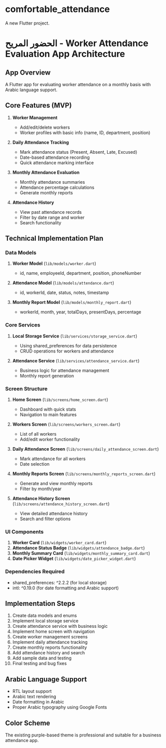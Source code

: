# comfortable_attendance

A new Flutter project.
# الحضور المريح - Worker Attendance Evaluation App Architecture

## App Overview
A Flutter app for evaluating worker attendance on a monthly basis with Arabic language support.

## Core Features (MVP)
1. **Worker Management**
   - Add/edit/delete workers
   - Worker profiles with basic info (name, ID, department, position)

2. **Daily Attendance Tracking**
   - Mark attendance status (Present, Absent, Late, Excused)
   - Date-based attendance recording
   - Quick attendance marking interface

3. **Monthly Attendance Evaluation**
   - Monthly attendance summaries
   - Attendance percentage calculations
   - Generate monthly reports

4. **Attendance History**
   - View past attendance records
   - Filter by date range and worker
   - Search functionality

## Technical Implementation Plan

### Data Models
1. **Worker Model** (`lib/models/worker.dart`)
   - id, name, employeeId, department, position, phoneNumber

2. **Attendance Model** (`lib/models/attendance.dart`)
   - id, workerId, date, status, notes, timestamp

3. **Monthly Report Model** (`lib/models/monthly_report.dart`)
   - workerId, month, year, totalDays, presentDays, percentage

### Core Services
1. **Local Storage Service** (`lib/services/storage_service.dart`)
   - Using shared_preferences for data persistence
   - CRUD operations for workers and attendance

2. **Attendance Service** (`lib/services/attendance_service.dart`)
   - Business logic for attendance management
   - Monthly report generation

### Screen Structure
1. **Home Screen** (`lib/screens/home_screen.dart`)
   - Dashboard with quick stats
   - Navigation to main features

2. **Workers Screen** (`lib/screens/workers_screen.dart`)
   - List of all workers
   - Add/edit worker functionality

3. **Daily Attendance Screen** (`lib/screens/daily_attendance_screen.dart`)
   - Mark attendance for all workers
   - Date selection

4. **Monthly Reports Screen** (`lib/screens/monthly_reports_screen.dart`)
   - Generate and view monthly reports
   - Filter by month/year

5. **Attendance History Screen** (`lib/screens/attendance_history_screen.dart`)
   - View detailed attendance history
   - Search and filter options

### UI Components
1. **Worker Card** (`lib/widgets/worker_card.dart`)
2. **Attendance Status Badge** (`lib/widgets/attendance_badge.dart`)
3. **Monthly Summary Card** (`lib/widgets/monthly_summary_card.dart`)
4. **Date Picker Widget** (`lib/widgets/date_picker_widget.dart`)

### Dependencies Required
- shared_preferences: ^2.2.2 (for local storage)
- intl: ^0.19.0 (for date formatting and Arabic support)

## Implementation Steps
1. Create data models and enums
2. Implement local storage service
3. Create attendance service with business logic
4. Implement home screen with navigation
5. Create worker management screens
6. Implement daily attendance tracking
7. Create monthly reports functionality
8. Add attendance history and search
9. Add sample data and testing
10. Final testing and bug fixes

## Arabic Language Support
- RTL layout support
- Arabic text rendering
- Date formatting in Arabic
- Proper Arabic typography using Google Fonts

## Color Scheme
The existing purple-based theme is professional and suitable for a business attendance app.